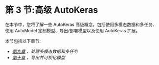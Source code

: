 

# 第 3 节:高级 AutoKeras

在本节中，您将了解一些 AutoKeras 高级概念，包括使用多模态数据和多任务、使用 AutoModel 定制模型、导出/部署模型以及使用 AutoKeras 扩展。

本节包括以下章节:

*   [*第九章*](B16953_09_Final_PG_ePub.xhtml#_idTextAnchor129) *，处理多模态数据和多任务*
*   [*第十章*](B16953_10_Final_PG_ePub.xhtml#_idTextAnchor140) *，导出并可视化模型*